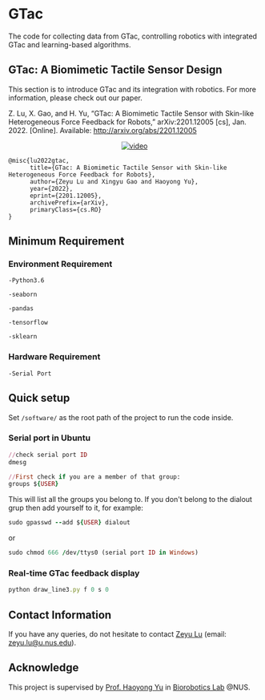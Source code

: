 # GTac
The code for collecting data from GTac, controlling robotics with integrated GTac and learning-based algorithms.

## GTac: A Biomimetic Tactile Sensor Design
This section is to introduce GTac and its integration with robotics.
For more information, please check out our paper.


Z. Lu, X. Gao, and H. Yu, “GTac: A Biomimetic Tactile Sensor with Skin-like Heterogeneous Force Feedback for Robots,” arXiv:2201.12005 [cs], Jan. 2022. [Online]. Available: http://arxiv.org/abs/2201.12005

<!---[![IMAGE ALT TEXT HERE](http://img.youtube.com/vi/Pmd8PvLpeUA/0.jpg)](https://youtu.be/Pmd8PvLpeUA)--->
<p align="center">
<a href="https://youtu.be/Pmd8PvLpeUA">
  <img  align="center"  src="http://img.youtube.com/vi/Pmd8PvLpeUA/0.jpg" alt="video">
</a>
</p>

```
@misc{lu2022gtac,
      title={GTac: A Biomimetic Tactile Sensor with Skin-like Heterogeneous Force Feedback for Robots}, 
      author={Zeyu Lu and Xingyu Gao and Haoyong Yu},
      year={2022},
      eprint={2201.12005},
      archivePrefix={arXiv},
      primaryClass={cs.RO}
}
```
## Minimum Requirement

### Environment Requirement
```
-Python3.6

-seaborn

-pandas

-tensorflow

-sklearn
```
### Hardware Requirement
```
-Serial Port
```
## Quick setup
Set  ```/software/``` as the root path of the project to run the code inside.
### Serial port in Ubuntu
```ruby
//check serial port ID
dmesg
```
```ruby
//First check if you are a member of that group:
groups ${USER}
```
This will list all the groups you belong to. If you don't belong to the dialout grup then add yourself to it, for example:
```ruby
sudo gpasswd --add ${USER} dialout
```
or
```ruby
sudo chmod 666 /dev/ttys0 (serial port ID in Windows)
```
### Real-time GTac feedback display
```ruby
python draw_line3.py f 0 s 0
```
## Contact Information
If you have any queries, do not hesitate to contact <a href="https://roobooot.github.io/">Zeyu Lu</a> (email: zeyu.lu@u.nus.edu).

## Acknowledge
This project is supervised by <a href="https://www.eng.nus.edu.sg/bme/staff/dr-yuhy/">Prof. Haoyong Yu</a> in <a href="https://wiki.nus.edu.sg/display/biorobotics/Biorobotics+Lab">Biorobotics Lab</a> @NUS.
